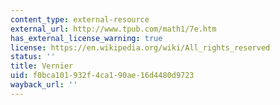 ```yaml
---
content_type: external-resource
external_url: http://www.tpub.com/math1/7e.htm
has_external_license_warning: true
license: https://en.wikipedia.org/wiki/All_rights_reserved
status: ''
title: Vernier
uid: f0bca101-932f-4ca1-90ae-16d4480d9723
wayback_url: ''
---
```

